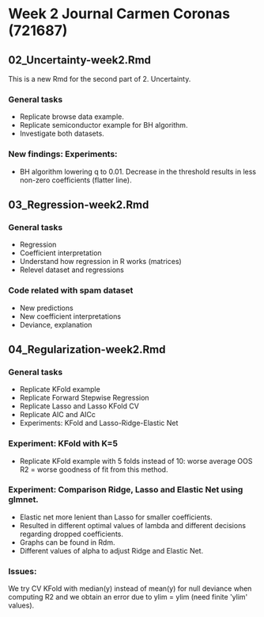 # Week 2 Journal Carmen Coronas (721687)

## 02_Uncertainty-week2.Rmd
This is a new Rmd for the second part of 2. Uncertainty. 
  ### General tasks
  - Replicate browse data example.
  - Replicate semiconductor example for BH algorithm. 
  - Investigate both datasets. 
  
  ### New findings: Experiments: 
  - BH algorithm lowering q to 0.01. Decrease in the threshold results in less non-zero coefficients (flatter line). 

## 03_Regression-week2.Rmd
  ### General tasks
  - Regression
  - Coefficient interpretation
  - Understand how regression in R works (matrices)
  - Relevel dataset and regressions
  
  ### Code related with spam dataset
  - New predictions
  - New coefficient interpretations
  - Deviance, explanation
  
## 04_Regularization-week2.Rmd
  ### General tasks
  - Replicate KFold example
  - Replicate Forward Stepwise Regression
  - Replicate Lasso and Lasso KFold CV
  - Replicate AIC and AICc
  - Experiments: KFold and Lasso-Ridge-Elastic Net


  ### Experiment: KFold with K=5
  - Replicate KFold example with 5 folds instead of 10: worse average OOS R2 = worse goodness of fit from this method.

  ### Experiment: Comparison Ridge, Lasso and Elastic Net using glmnet. 
  - Elastic net more lenient than Lasso for smaller coefficients. 
  - Resulted in different optimal values of lambda and different decisions regarding dropped coefficients. 
  - Graphs can be found in Rdm. 
  - Different values of alpha to adjust Ridge and Elastic Net. 

  ### Issues: 
We try CV KFold with median(y) instead of mean(y) for null deviance when computing R2 and we obtain an error due to ylim = ylim (need finite 'ylim' values). 






